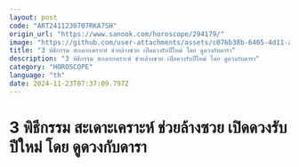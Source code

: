 ```yaml
---
layout: post
code: "ART2411230707RKA7SH"
origin_url: "https://www.sanook.com/horoscope/294179/"
image: "https://github.com/user-attachments/assets/c076b38b-6405-4d11-a8cc-34a3f82eb84a"
title: "3 พิธีกรรม สะเดาะเคราะห์ ช่วยล้างซวย เปิดดวงรับปีใหม่ โดย ดูดวงกับดารา"
description: "3 พิธีกรรม สะเดาะเคราะห์ ช่วยล้างซวย เปิดดวงรับปีใหม่ โดย ดูดวงกับดารา"
category: "HOROSCOPE"
language: "th"
date: 2024-11-23T07:37:09.797Z
---
```


# 3 พิธีกรรม สะเดาะเคราะห์ ช่วยล้างซวย เปิดดวงรับปีใหม่ โดย ดูดวงกับดารา